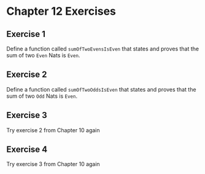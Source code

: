 # Chapter 12 Exercises

## Exercise 1

Define a function called `sumOfTwoEvensIsEven` that states and proves that the sum of two `Even` Nats is `Even`.

## Exercise 2

Define a function called `sumOfTwoOddsIsEven` that states and proves that the sum of two `Odd` Nats is `Even`.

## Exercise 3

Try exercise 2 from Chapter 10 again

## Exercise 4

Try exercise 3 from Chapter 10 again
